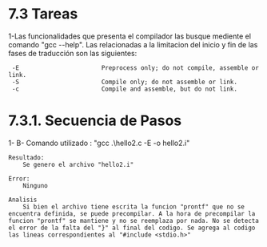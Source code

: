 # 7.3 Tareas

1-Las funcionalidades que presenta el compilador las busque mediente el comando "gcc --help". Las relacionadas a la limitacion del inicio y fin de las fases de traducción son las siguientes:

     -E                       Preprocess only; do not compile, assemble or link.
     -S                       Compile only; do not assemble or link.
     -c                       Compile and assemble, but do not link.

# 7.3.1. Secuencia de Pasos


1- B- Comando utilizado : "gcc .\hello2.c -E -o hello2.i"

    Resultado:
        Se genero el archivo "hello2.i"

    Error:
        Ninguno

    Analisis
        Si bien el archivo tiene escrita la funcion "prontf" que no se encuentra definida, se puede precompilar. A la hora de precompilar la funcion "prontf" se mantiene y no se reemplaza por nada. No se detecta el error de la falta del "}" al final del codigo. Se agrega al codigo las lineas correspondientes al "#include <stdio.h>"
    